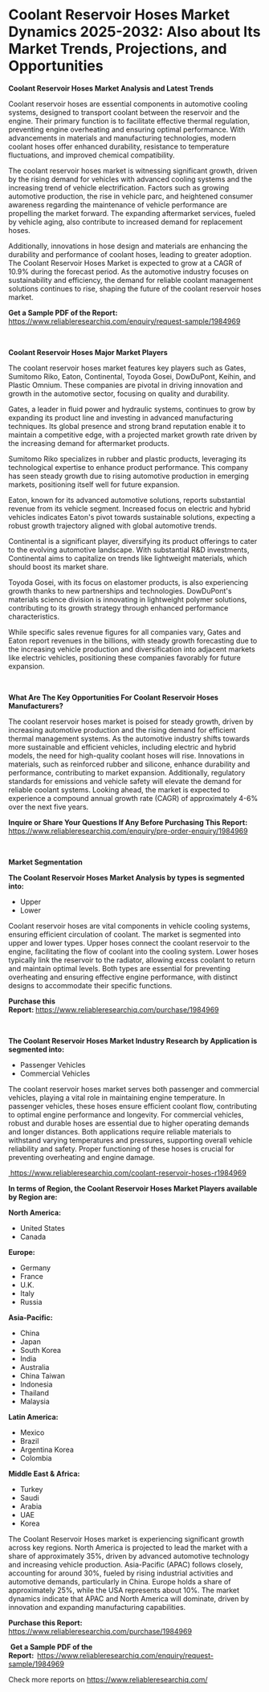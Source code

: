 <p><h1>Coolant Reservoir Hoses Market Dynamics 2025-2032: Also about Its Market Trends, Projections, and Opportunities</h1></p><p><strong>Coolant Reservoir Hoses Market Analysis and Latest Trends</strong></p>
<p><p>Coolant reservoir hoses are essential components in automotive cooling systems, designed to transport coolant between the reservoir and the engine. Their primary function is to facilitate effective thermal regulation, preventing engine overheating and ensuring optimal performance. With advancements in materials and manufacturing technologies, modern coolant hoses offer enhanced durability, resistance to temperature fluctuations, and improved chemical compatibility.</p><p>The coolant reservoir hoses market is witnessing significant growth, driven by the rising demand for vehicles with advanced cooling systems and the increasing trend of vehicle electrification. Factors such as growing automotive production, the rise in vehicle parc, and heightened consumer awareness regarding the maintenance of vehicle performance are propelling the market forward. The expanding aftermarket services, fueled by vehicle aging, also contribute to increased demand for replacement hoses.</p><p>Additionally, innovations in hose design and materials are enhancing the durability and performance of coolant hoses, leading to greater adoption. The Coolant Reservoir Hoses Market is expected to grow at a CAGR of 10.9% during the forecast period. As the automotive industry focuses on sustainability and efficiency, the demand for reliable coolant management solutions continues to rise, shaping the future of the coolant reservoir hoses market.</p></p>
<p><strong>Get a Sample PDF of the Report:&nbsp;</strong> <a href="https://www.reliableresearchiq.com/enquiry/request-sample/1984969?utm_campaign=2336&utm_medium=2&utm_source=Github&utm_content=ia&utm_term=30032025&utm_id=coolant-reservoir-hoses">https://www.reliableresearchiq.com/enquiry/request-sample/1984969</a></p>
<p>&nbsp;</p>
<p><strong>Coolant Reservoir Hoses Major Market Players</strong></p>
<p><p>The coolant reservoir hoses market features key players such as Gates, Sumitomo Riko, Eaton, Continental, Toyoda Gosei, DowDuPont, Keihin, and Plastic Omnium. These companies are pivotal in driving innovation and growth in the automotive sector, focusing on quality and durability. </p><p>Gates, a leader in fluid power and hydraulic systems, continues to grow by expanding its product line and investing in advanced manufacturing techniques. Its global presence and strong brand reputation enable it to maintain a competitive edge, with a projected market growth rate driven by the increasing demand for aftermarket products.</p><p>Sumitomo Riko specializes in rubber and plastic products, leveraging its technological expertise to enhance product performance. This company has seen steady growth due to rising automotive production in emerging markets, positioning itself well for future expansion.</p><p>Eaton, known for its advanced automotive solutions, reports substantial revenue from its vehicle segment. Increased focus on electric and hybrid vehicles indicates Eaton's pivot towards sustainable solutions, expecting a robust growth trajectory aligned with global automotive trends.</p><p>Continental is a significant player, diversifying its product offerings to cater to the evolving automotive landscape. With substantial R&D investments, Continental aims to capitalize on trends like lightweight materials, which should boost its market share.</p><p>Toyoda Gosei, with its focus on elastomer products, is also experiencing growth thanks to new partnerships and technologies. DowDuPont's materials science division is innovating in lightweight polymer solutions, contributing to its growth strategy through enhanced performance characteristics.</p><p>While specific sales revenue figures for all companies vary, Gates and Eaton report revenues in the billions, with steady growth forecasting due to the increasing vehicle production and diversification into adjacent markets like electric vehicles, positioning these companies favorably for future expansion.</p></p>
<p>&nbsp;</p>
<p><strong>What Are The Key Opportunities For Coolant Reservoir Hoses Manufacturers?</strong></p>
<p><p>The coolant reservoir hoses market is poised for steady growth, driven by increasing automotive production and the rising demand for efficient thermal management systems. As the automotive industry shifts towards more sustainable and efficient vehicles, including electric and hybrid models, the need for high-quality coolant hoses will rise. Innovations in materials, such as reinforced rubber and silicone, enhance durability and performance, contributing to market expansion. Additionally, regulatory standards for emissions and vehicle safety will elevate the demand for reliable coolant systems. Looking ahead, the market is expected to experience a compound annual growth rate (CAGR) of approximately 4-6% over the next five years.</p></p>
<p><strong>Inquire or Share Your Questions If Any Before Purchasing This Report:</strong> <a href="https://www.reliableresearchiq.com/enquiry/pre-order-enquiry/1984969?utm_campaign=2336&utm_medium=2&utm_source=Github&utm_content=ia&utm_term=30032025&utm_id=coolant-reservoir-hoses">https://www.reliableresearchiq.com/enquiry/pre-order-enquiry/1984969</a></p>
<p>&nbsp;</p>
<p><strong>Market Segmentation</strong></p>
<p><strong>The Coolant Reservoir Hoses Market Analysis by types is segmented into:</strong></p>
<p><ul><li>Upper</li><li>Lower</li></ul></p>
<p><p>Coolant reservoir hoses are vital components in vehicle cooling systems, ensuring efficient circulation of coolant. The market is segmented into upper and lower types. Upper hoses connect the coolant reservoir to the engine, facilitating the flow of coolant into the cooling system. Lower hoses typically link the reservoir to the radiator, allowing excess coolant to return and maintain optimal levels. Both types are essential for preventing overheating and ensuring effective engine performance, with distinct designs to accommodate their specific functions.</p></p>
<p><strong>Purchase this Report:&nbsp;</strong><a href="https://www.reliableresearchiq.com/purchase/1984969?utm_campaign=2336&utm_medium=2&utm_source=Github&utm_content=ia&utm_term=30032025&utm_id=coolant-reservoir-hoses">https://www.reliableresearchiq.com/purchase/1984969</a></p>
<p>&nbsp;</p>
<p><strong>The Coolant Reservoir Hoses Market Industry Research by Application is segmented into:</strong></p>
<p><ul><li>Passenger Vehicles</li><li>Commercial Vehicles</li></ul></p>
<p><p>The coolant reservoir hoses market serves both passenger and commercial vehicles, playing a vital role in maintaining engine temperature. In passenger vehicles, these hoses ensure efficient coolant flow, contributing to optimal engine performance and longevity. For commercial vehicles, robust and durable hoses are essential due to higher operating demands and longer distances. Both applications require reliable materials to withstand varying temperatures and pressures, supporting overall vehicle reliability and safety. Proper functioning of these hoses is crucial for preventing overheating and engine damage.</p></p>
<p><a href="https://www.reliableresearchiq.com/coolant-reservoir-hoses-r1984969?utm_campaign=2336&utm_medium=2&utm_source=Github&utm_content=ia&utm_term=30032025&utm_id=coolant-reservoir-hoses">&nbsp;https://www.reliableresearchiq.com/coolant-reservoir-hoses-r1984969</a></p>
<p><strong>In terms of Region, the Coolant Reservoir Hoses Market Players available by Region are:</strong></p>
<p>
    <p> <strong> North America: </strong>
        <ul>
            <li>United States</li>
            <li>Canada</li>
        </ul>
        </p> 
    <p> <strong> Europe: </strong>
        <ul>
            <li>Germany</li>
            <li>France</li>
            <li>U.K.</li>
            <li>Italy</li>
            <li>Russia</li>
        </ul>
        </p> 
    <p> <strong> Asia-Pacific: </strong>
        <ul>
            <li>China</li>
            <li>Japan</li>
            <li>South Korea</li>
            <li>India</li>
            <li>Australia</li>
            <li>China Taiwan</li>
            <li>Indonesia</li>
            <li>Thailand</li>
            <li>Malaysia</li>
        </ul>
        </p> 
    <p> <strong> Latin America: </strong>
        <ul>
            <li>Mexico</li>
            <li>Brazil</li>
            <li>Argentina Korea</li>
            <li>Colombia</li>
        </ul>
        </p> 
    <p> <strong> Middle East & Africa: </strong>
        <ul>
            <li>Turkey</li>
            <li>Saudi</li>
            <li>Arabia</li>
            <li>UAE</li>
            <li>Korea</li>
        </ul>
    </p>
    </p>
<p><p>The Coolant Reservoir Hoses market is experiencing significant growth across key regions. North America is projected to lead the market with a share of approximately 35%, driven by advanced automotive technology and increasing vehicle production. Asia-Pacific (APAC) follows closely, accounting for around 30%, fueled by rising industrial activities and automotive demands, particularly in China. Europe holds a share of approximately 25%, while the USA represents about 10%. The market dynamics indicate that APAC and North America will dominate, driven by innovation and expanding manufacturing capabilities.</p></p>
<p><strong>Purchase this Report: </strong><a href="https://www.reliableresearchiq.com/purchase/1984969?utm_campaign=2336&utm_medium=2&utm_source=Github&utm_content=ia&utm_term=30032025&utm_id=coolant-reservoir-hoses">https://www.reliableresearchiq.com/purchase/1984969</a></p>
<p>&nbsp;<strong>Get a Sample PDF of the Report:&nbsp;&nbsp;</strong><a href="https://www.reliableresearchiq.com/enquiry/request-sample/1984969?utm_campaign=2336&utm_medium=2&utm_source=Github&utm_content=ia&utm_term=30032025&utm_id=coolant-reservoir-hoses">https://www.reliableresearchiq.com/enquiry/request-sample/1984969</a></p>
<p><strong></strong></p>
<p>Check more reports on <a href="https://www.reliableresearchiq.com/?utm_campaign=2336&utm_medium=2&utm_source=Github&utm_content=ia&utm_term=30032025&utm_id=coolant-reservoir-hoses">https://www.reliableresearchiq.com/</a></p>